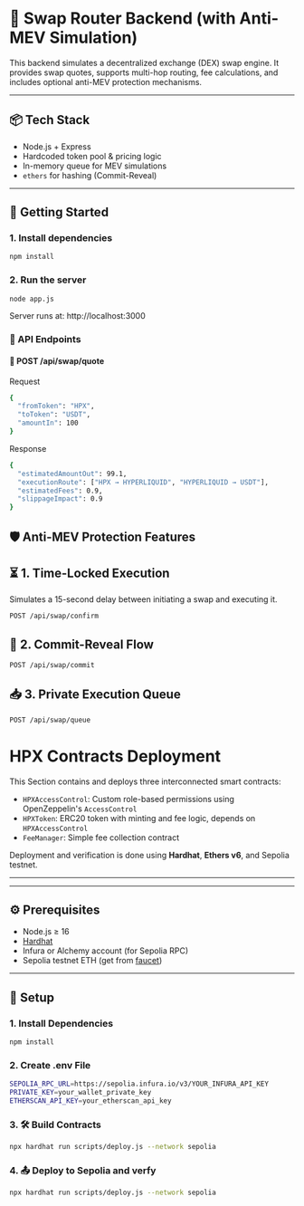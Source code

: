 # 🧠 Swap Router Backend (with Anti-MEV Simulation)

This backend simulates a decentralized exchange (DEX) swap engine. It provides swap quotes, supports multi-hop routing, fee calculations, and includes optional anti-MEV protection mechanisms.

---

## 📦 Tech Stack

- Node.js + Express
- Hardcoded token pool & pricing logic
- In-memory queue for MEV simulations
- `ethers` for hashing (Commit-Reveal)

---

## 🚀 Getting Started

### 1. Install dependencies

```bash
npm install
```

### 2. Run the server

```bash
node app.js
```

Server runs at:
http://localhost:3000

### 📘 API Endpoints

#### 🔁 POST /api/swap/quote

Request

```bash
{
  "fromToken": "HPX",
  "toToken": "USDT",
  "amountIn": 100
}
```

Response

```bash
{
  "estimatedAmountOut": 99.1,
  "executionRoute": ["HPX → HYPERLIQUID", "HYPERLIQUID → USDT"],
  "estimatedFees": 0.9,
  "slippageImpact": 0.9
}
```

## 🛡️ Anti-MEV Protection Features

## ⏳ 1. Time-Locked Execution

Simulates a 15-second delay between initiating a swap and executing it.

```bash
POST /api/swap/confirm
```

## 🔐 2. Commit-Reveal Flow

```bash
POST /api/swap/commit

```

## 📥 3. Private Execution Queue

```bash
POST /api/swap/queue
```

# HPX Contracts Deployment

This Section contains and deploys three interconnected smart contracts:

- `HPXAccessControl`: Custom role-based permissions using OpenZeppelin's `AccessControl`
- `HPXToken`: ERC20 token with minting and fee logic, depends on `HPXAccessControl`
- `FeeManager`: Simple fee collection contract

Deployment and verification is done using **Hardhat**, **Ethers v6**, and Sepolia testnet.

---

---

## ⚙️ Prerequisites

- Node.js ≥ 16
- [Hardhat](https://hardhat.org/)
- Infura or Alchemy account (for Sepolia RPC)
- Sepolia testnet ETH (get from [faucet](https://sepoliafaucet.com/))

---

## 🚀 Setup

### 1. Install Dependencies

```bash
npm install
```

### 2. Create .env File

```bash
SEPOLIA_RPC_URL=https://sepolia.infura.io/v3/YOUR_INFURA_API_KEY
PRIVATE_KEY=your_wallet_private_key
ETHERSCAN_API_KEY=your_etherscan_api_key
```

### 3. 🛠 Build Contracts

```bash
npx hardhat run scripts/deploy.js --network sepolia
```

### 4. 📤 Deploy to Sepolia and verfy

```bash
npx hardhat run scripts/deploy.js --network sepolia
```
